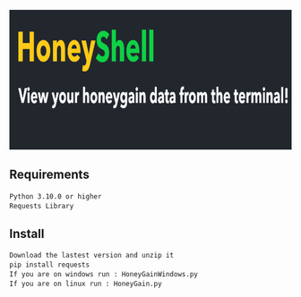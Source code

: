 ﻿<p align="center">
  <img width="1091" height="250" src="https://github.com/Toxic-Omega/HoneyShell/blob/main/title.png">
</p>

## Requirements
```sh
Python 3.10.0 or higher
Requests Library
```
## Install
```sh
Download the lastest version and unzip it
pip install requests
If you are on windows run : HoneyGainWindows.py
If you are on linux run : HoneyGain.py
```

